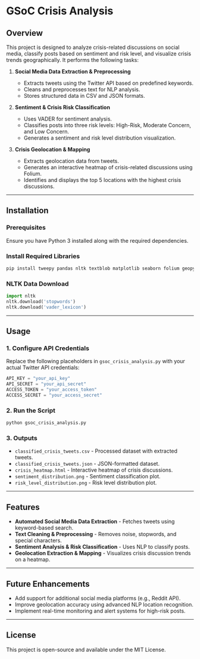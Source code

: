 # GSoC Crisis Analysis

## Overview
This project is designed to analyze crisis-related discussions on social media, classify posts based on sentiment and risk level, and visualize crisis trends geographically. It performs the following tasks:

1. **Social Media Data Extraction & Preprocessing**
   - Extracts tweets using the Twitter API based on predefined keywords.
   - Cleans and preprocesses text for NLP analysis.
   - Stores structured data in CSV and JSON formats.

2. **Sentiment & Crisis Risk Classification**
   - Uses VADER for sentiment analysis.
   - Classifies posts into three risk levels: High-Risk, Moderate Concern, and Low Concern.
   - Generates a sentiment and risk level distribution visualization.

3. **Crisis Geolocation & Mapping**
   - Extracts geolocation data from tweets.
   - Generates an interactive heatmap of crisis-related discussions using Folium.
   - Identifies and displays the top 5 locations with the highest crisis discussions.

---

## Installation
### Prerequisites
Ensure you have Python 3 installed along with the required dependencies.

### Install Required Libraries
```bash
pip install tweepy pandas nltk textblob matplotlib seaborn folium geopy
```

### NLTK Data Download
```python
import nltk
nltk.download('stopwords')
nltk.download('vader_lexicon')
```

---

## Usage
### 1. Configure API Credentials
Replace the following placeholders in `gsoc_crisis_analysis.py` with your actual Twitter API credentials:
```python
API_KEY = "your_api_key"
API_SECRET = "your_api_secret"
ACCESS_TOKEN = "your_access_token"
ACCESS_SECRET = "your_access_secret"
```

### 2. Run the Script
```bash
python gsoc_crisis_analysis.py
```

### 3. Outputs
- `classified_crisis_tweets.csv` - Processed dataset with extracted tweets.
- `classified_crisis_tweets.json` - JSON-formatted dataset.
- `crisis_heatmap.html` - Interactive heatmap of crisis discussions.
- `sentiment_distribution.png` - Sentiment classification plot.
- `risk_level_distribution.png` - Risk level distribution plot.

---

## Features
- **Automated Social Media Data Extraction** - Fetches tweets using keyword-based search.
- **Text Cleaning & Preprocessing** - Removes noise, stopwords, and special characters.
- **Sentiment Analysis & Risk Classification** - Uses NLP to classify posts.
- **Geolocation Extraction & Mapping** - Visualizes crisis discussion trends on a heatmap.

---

## Future Enhancements
- Add support for additional social media platforms (e.g., Reddit API).
- Improve geolocation accuracy using advanced NLP location recognition.
- Implement real-time monitoring and alert systems for high-risk posts.

---

## License
This project is open-source and available under the MIT License.

